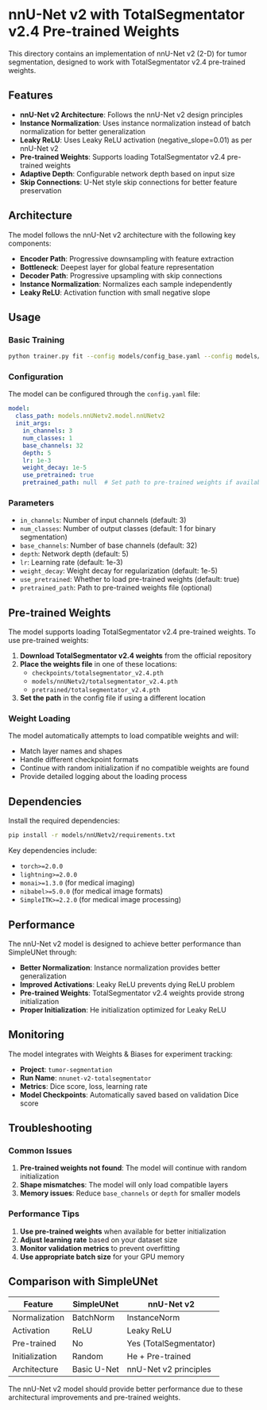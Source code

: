 # nnU-Net v2 with TotalSegmentator v2.4 Pre-trained Weights

This directory contains an implementation of nnU-Net v2 (2-D) for tumor segmentation, designed to work with TotalSegmentator v2.4 pre-trained weights.

## Features

- **nnU-Net v2 Architecture**: Follows the nnU-Net v2 design principles
- **Instance Normalization**: Uses instance normalization instead of batch normalization for better generalization
- **Leaky ReLU**: Uses Leaky ReLU activation (negative_slope=0.01) as per nnU-Net v2
- **Pre-trained Weights**: Supports loading TotalSegmentator v2.4 pre-trained weights
- **Adaptive Depth**: Configurable network depth based on input size
- **Skip Connections**: U-Net style skip connections for better feature preservation

## Architecture

The model follows the nnU-Net v2 architecture with the following key components:

- **Encoder Path**: Progressive downsampling with feature extraction
- **Bottleneck**: Deepest layer for global feature representation
- **Decoder Path**: Progressive upsampling with skip connections
- **Instance Normalization**: Normalizes each sample independently
- **Leaky ReLU**: Activation function with small negative slope

## Usage

### Basic Training

```bash
python trainer.py fit --config models/config_base.yaml --config models/nnUNetv2/config.yaml --config models/nnUNetv2/wandb.yaml
```

### Configuration

The model can be configured through the `config.yaml` file:

```yaml
model:
  class_path: models.nnUNetv2.model.nnUNetv2
  init_args:
    in_channels: 3
    num_classes: 1
    base_channels: 32
    depth: 5
    lr: 1e-3
    weight_decay: 1e-5
    use_pretrained: true
    pretrained_path: null  # Set path to pre-trained weights if available
```

### Parameters

- `in_channels`: Number of input channels (default: 3)
- `num_classes`: Number of output classes (default: 1 for binary segmentation)
- `base_channels`: Number of base channels (default: 32)
- `depth`: Network depth (default: 5)
- `lr`: Learning rate (default: 1e-3)
- `weight_decay`: Weight decay for regularization (default: 1e-5)
- `use_pretrained`: Whether to load pre-trained weights (default: true)
- `pretrained_path`: Path to pre-trained weights file (optional)

## Pre-trained Weights

The model supports loading TotalSegmentator v2.4 pre-trained weights. To use pre-trained weights:

1. **Download TotalSegmentator v2.4 weights** from the official repository
2. **Place the weights file** in one of these locations:
   - `checkpoints/totalsegmentator_v2.4.pth`
   - `models/nnUNetv2/totalsegmentator_v2.4.pth`
   - `pretrained/totalsegmentator_v2.4.pth`
3. **Set the path** in the config file if using a different location

### Weight Loading

The model automatically attempts to load compatible weights and will:
- Match layer names and shapes
- Handle different checkpoint formats
- Continue with random initialization if no compatible weights are found
- Provide detailed logging about the loading process

## Dependencies

Install the required dependencies:

```bash
pip install -r models/nnUNetv2/requirements.txt
```

Key dependencies include:
- `torch>=2.0.0`
- `lightning>=2.0.0`
- `monai>=1.3.0` (for medical imaging)
- `nibabel>=5.0.0` (for medical image formats)
- `SimpleITK>=2.2.0` (for medical image processing)

## Performance

The nnU-Net v2 model is designed to achieve better performance than SimpleUNet through:

- **Better Normalization**: Instance normalization provides better generalization
- **Improved Activations**: Leaky ReLU prevents dying ReLU problem
- **Pre-trained Weights**: TotalSegmentator v2.4 weights provide strong initialization
- **Proper Initialization**: He initialization optimized for Leaky ReLU

## Monitoring

The model integrates with Weights & Biases for experiment tracking:

- **Project**: `tumor-segmentation`
- **Run Name**: `nnunet-v2-totalsegmentator`
- **Metrics**: Dice score, loss, learning rate
- **Model Checkpoints**: Automatically saved based on validation Dice score

## Troubleshooting

### Common Issues

1. **Pre-trained weights not found**: The model will continue with random initialization
2. **Shape mismatches**: The model will only load compatible layers
3. **Memory issues**: Reduce `base_channels` or `depth` for smaller models

### Performance Tips

1. **Use pre-trained weights** when available for better initialization
2. **Adjust learning rate** based on your dataset size
3. **Monitor validation metrics** to prevent overfitting
4. **Use appropriate batch size** for your GPU memory

## Comparison with SimpleUNet

| Feature | SimpleUNet | nnU-Net v2 |
|---------|------------|------------|
| Normalization | BatchNorm | InstanceNorm |
| Activation | ReLU | Leaky ReLU |
| Pre-trained | No | Yes (TotalSegmentator) |
| Initialization | Random | He + Pre-trained |
| Architecture | Basic U-Net | nnU-Net v2 principles |

The nnU-Net v2 model should provide better performance due to these architectural improvements and pre-trained weights. 
